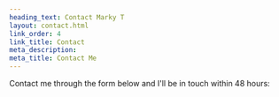 ```yaml
---
heading_text: Contact Marky T
layout: contact.html
link_order: 4
link_title: Contact
meta_description:
meta_title: Contact Me
---
```


Contact me through the form below and I'll be in touch within 48 hours:
